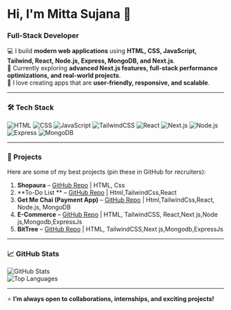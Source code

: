 # Hi, I'm Mitta Sujana 👋
### Full-Stack Developer 

💻 I build **modern web applications** using **HTML, CSS, JavaScript, Tailwind, React, Node.js, Express, MongoDB, and Next.js**.  
🌱 Currently exploring **advanced Next.js features, full-stack performance optimizations, and real-world projects**.  
🎯 I love creating apps that are **user-friendly, responsive, and scalable**.  

---

### 🛠️ Tech Stack

![HTML](https://img.shields.io/badge/HTML5-E34F26?style=for-the-badge&logo=html5&logoColor=white)
![CSS](https://img.shields.io/badge/CSS3-1572B6?style=for-the-badge&logo=css3&logoColor=white)
![JavaScript](https://img.shields.io/badge/JavaScript-F7DF1E?style=for-the-badge&logo=javascript&logoColor=black)
![TailwindCSS](https://img.shields.io/badge/TailwindCSS-06B6D4?style=for-the-badge&logo=tailwind-css&logoColor=white)
![React](https://img.shields.io/badge/React-61DAFB?style=for-the-badge&logo=react&logoColor=black)
![Next.js](https://img.shields.io/badge/Next.js-000000?style=for-the-badge&logo=next.js&logoColor=white)
![Node.js](https://img.shields.io/badge/Node.js-339933?style=for-the-badge&logo=node.js&logoColor=white)
![Express](https://img.shields.io/badge/Express.js-000000?style=for-the-badge&logo=express&logoColor=white)
![MongoDB](https://img.shields.io/badge/MongoDB-47A248?style=for-the-badge&logo=mongodb&logoColor=white)

---

### 📂 Projects

Here are some of my best projects (pin these in GitHub for recruiters):

1. **Shopaura** – [GitHub Repo](https://github.com/sujana15/shopaura) | HTML, Css 
2. **To-Do List ** – [GitHub Repo](https://github.com/sujana15/To-Do-List) | Html,TailwindCss,React 
3. **Get Me Chai (Payment App)** – [GitHub Repo](#) | Html,TailwindCss,React, Node.js, MongoDB
4. **E-Commerce** – [GitHub Repo](https://github.com/sujana15/E-Commerce) | HTML, TailwindCSS, React,Next js,Node js,Mongodb,ExpressJs
4. **BitTree** – [GitHub Repo](#) | HTML, TailwindCSS,Next js,Mongodb,ExpressJs

---

### 📈 GitHub Stats

![GitHub Stats](https://github-readme-stats.vercel.app/api?username=sujana15&show_icons=true&theme=radical)  
![Top Languages](https://github-readme-stats.vercel.app/api/top-langs/?username=sujana15&layout=compact&theme=radical)

---


⭐ **I’m always open to collaborations, internships, and exciting projects!**
